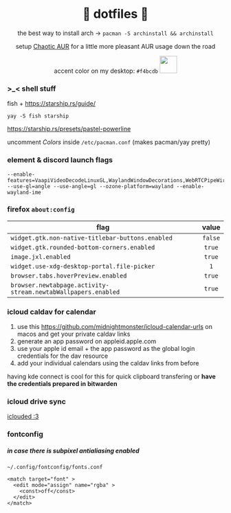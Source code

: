 <div align="center">

# 💮 dotfiles 💮

the best way to install arch → `pacman -S archinstall && archinstall`

setup [Chaotic AUR](https://aur.chaotic.cx/docs) for a little more pleasant AUR usage down the road

accent color on my desktop: `#f4bcdb` <img src="https://github.com/user-attachments/assets/d27a7a56-dbf2-44ea-8258-801d7dd51a0a" height="40px">

</div>

### >_< shell stuff

fish + https://starship.rs/guide/

```
yay -S fish starship
```

https://starship.rs/presets/pastel-powerline

uncomment *Colors* inside `/etc/pacman.conf` (makes pacman/yay pretty)

### element & discord launch flags

```
--enable-features=VaapiVideoDecodeLinuxGL,WaylandWindowDecorations,WebRTCPipeWireCapturer --use-gl=angle --use-angle=gl --ozone-platform=wayland --enable-wayland-ime
```

### firefox `about:config`

| flag | value |
| --- | :-: |
| `widget.gtk.non-native-titlebar-buttons.enabled` | `false` |
| `widget.gtk.rounded-bottom-corners.enabled` | `true` |
| `image.jxl.enabled` | `true` |
| `widget.use-xdg-desktop-portal.file-picker` | `1` |
| `browser.tabs.hoverPreview.enabled` | `true` |
| `browser.newtabpage.activity-stream.newtabWallpapers.enabled` | `true` |

### icloud caldav for calendar

1. use this https://github.com/midnightmonster/icloud-calendar-urls on macos and get your private caldav links
2. generate an app password on appleid.apple.com
3. use your apple id email + the app password as the global login credentials for the dav resource
4. add your individual calendars using the caldav links from before

having kde connect is cool for this for quick clipboard transfering or **have the credentials prepared in bitwarden**

### icloud drive sync

[iclouded :3](https://github.com/i1vy/iclouded)

### fontconfig
##### in case there is subpixel antialiasing enabled

`~/.config/fontconfig/fonts.conf`

```
<match target="font" >
  <edit mode="assign" name="rgba" >
    <const>off</const>
  </edit>
</match>
```
